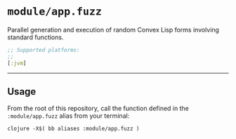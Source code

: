 # `module/app.fuzz` 

Parallel generation and execution of random Convex Lisp forms involving standard functions.

```clojure
;; Supported platforms:
;;
[:jvm]
```


---

## Usage

From the root of this repository, call the function defined in the `:module/app.fuzz` alias from your terminal:

    clojure -X$( bb aliases :module/app.fuzz )

